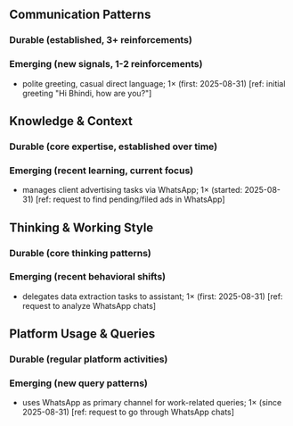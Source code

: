 ## Communication Patterns
### Durable (established, 3+ reinforcements)

### Emerging (new signals, 1-2 reinforcements)
- polite greeting, casual direct language; 1× (first: 2025-08-31) [ref: initial greeting "Hi Bhindi, how are you?"]

## Knowledge & Context
### Durable (core expertise, established over time)

### Emerging (recent learning, current focus)  
- manages client advertising tasks via WhatsApp; 1× (started: 2025-08-31) [ref: request to find pending/filed ads in WhatsApp]

## Thinking & Working Style
### Durable (core thinking patterns)

### Emerging (recent behavioral shifts)
- delegates data extraction tasks to assistant; 1× (first: 2025-08-31) [ref: request to analyze WhatsApp chats]

## Platform Usage & Queries
### Durable (regular platform activities)

### Emerging (new query patterns)
- uses WhatsApp as primary channel for work-related queries; 1× (since 2025-08-31) [ref: request to go through WhatsApp chats]